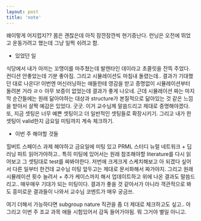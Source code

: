 ```yaml
---
layout: post
title: 'note'
---
```


왜이렇게 어지럽지?? 몸은 괜찮은데 아직 잠깐잠깐씩 현기증난다. 런닝은 오전에 뛰었고 운동가려고 했는데 그냥 일찍 쉬려고 함.

- 있었던 일

식당에서 내가 아끼는 꼬맹이를 마주쳤는데 발렌타인 데이라고 초콜릿을 잔뜩 주었다. 컨디션 안좋았는데 기분 좋아짐. 그리고 시뮬레이션도 마침내 돌렸는데.. 결과가 기대했던 대로 나온다! 이번엔 머신러닝하는 애들한테 영감을 받고 증명없이 시뮬레이션부터 돌려본 거라 ㄹㅇ 아무 보증이 없었는데 결과가 좋게 나오네. 근데 시뮬레이션 짜는 마지막 순간들에는 원래 닮아야하는 대상과 structure가 본질적으로 닮아있는 것 같은 느낌을 받아서 살짝 예감은 있었다. 굿굿. 이거 교수님께 말씀드리고 제대로 증명해야겠다. 또, 지금 셋팅은 너무 예쁜 셋팅이고 더 일반적인 셋팅들로 확장시키기. 그리고 내가 한 셋팅이 valid한지 금요일 미팅까지 계속 체크하기. 

- 이번 주 해야할 것들

힐버트 스페이스 과제 해야하고 금요일에 미팅 있고 PRML 스터디 뉴럴 네트워크 + 딥러닝 파트 읽어가야하고.. 특히 미팅에 있어서는 원래 참조해야할 literature를 다시 읽어보고 그 셋팅대로 test를 짜봐야한다. 저번에 크게크게 스케치해보고 아 되겠다 싶어서 다른 일부터 한건데 교수님 미팅 앞두고는 제대로 문서화해서 짜가야지. 그리고 원래 시뮬레이션 횟수 늘려서 + 추가 케이스까지 해서 업데이트하고 위에 나온 결과도 말씀드리고.. 매우매우 기대가 되는 미팅이다. 결과가 좋을 것 같아서가 아니라 객관적으로 봐도 흥미로운 결과들이 나와서 교수님 코멘트가 매우 궁금쓰. 

여기 더해서 가능하다면 subgroup nature 직관을 좀 더 제대로 체크하고도 싶고.. 아 그리고 이번 주 조교 과목 애들 시험있어서 감독 들어가야됨. 뭐 그거야 별일 아니고. 

